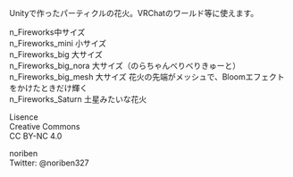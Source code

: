 Unityで作ったパーティクルの花火。VRChatのワールド等に使えます。

n_Fireworks中サイズ<br>
n_Fireworks_mini 小サイズ<br>
n_Fireworks_big 大サイズ<br>
n_Fireworks_big_nora 大サイズ（のらちゃんべりべりきゅーと）<br>
n_Fireworks_big_mesh 大サイズ 花火の先端がメッシュで、Bloomエフェクトをかけたときだけ輝く<br>
n_Fireworks_Saturn 土星みたいな花火

Lisence<br>
Creative Commons<br>
CC BY-NC 4.0

noriben<br>
Twitter: @noriben327
